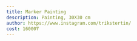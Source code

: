 ```yaml
---
title: Marker Painting
description: Painting, 30Х30 cm
author: https://www.instagram.com/trikstertin/
cost: 16000₸
---
```

